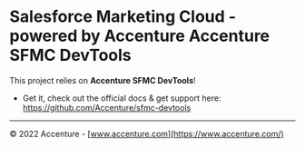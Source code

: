 # Salesforce Marketing Cloud - powered by Accenture Accenture SFMC DevTools

This project relies on **Accenture SFMC DevTools**!

- Get it, check out the official docs & get support here: https://github.com/Accenture/sfmc-devtools

---

© 2022 Accenture - [www.accenture.com](https://www.accenture.com/)
